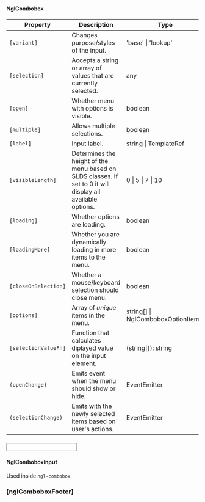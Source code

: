 ### <ngl-combobox>
#### NglCombobox

| Property | Description | Type | Default |
| -------- | ----------- | ---- | ------- |
| `[variant]` | Changes purpose/styles of the input. | 'base' \| 'lookup' | 'base' |
| `[selection]` | Accepts a string or array of values that are currently selected. | any | |
| `[open]` | Whether menu with options is visible. | boolean | false |
| `[multiple]` | Allows multiple selections. | boolean | false |
| `[label]` | Input label. | string \| TemplateRef | |
| `[visibleLength]` | Determines the height of the menu based on SLDS classes. If set to 0 it will display all available options. | 0 \| 5 \| 7 \| 10 | 5 |
| `[loading]` | Whether options are loading. | boolean | false |
| `[loadingMore]` | Whether you are dynamically loading in more items to the menu. | boolean | false |
| `[closeOnSelection]` | Whether a mouse/keyboard selection should close menu. | boolean | true |
| `[options]` | Array of *unique* items in the menu. | string[] \| NglComboboxOptionItem[] | |
| `[selectionValueFn]` | Function that calculates diplayed value on the input element. | (string[]): string | Function |
| `(openChange)` | Emits event when the menu should show or hide. | EventEmitter<boolean> | |
| `(selectionChange)` | Emits with the newly selected items based on user's actions. | EventEmitter | |

### <input nglCombobox>
#### NglComboboxInput

Used inside `ngl-combobox`.

### [nglComboboxFooter]
